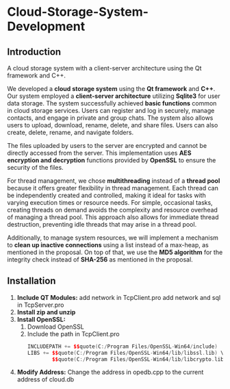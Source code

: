 # Cloud-Storage-System-Development

## Introduction
A cloud storage system with a client-server architecture using the Qt framework and C++.

We developed a **cloud storage system** using the **Qt framework** and **C++**. Our system employed a **client-server architecture** utilizing **Sqlite3** for user data storage. The system successfully achieved **basic functions** common in cloud storage services. Users can register and log in securely, manage contacts, and engage in private and group chats. The system also allows users to upload, download, rename, delete, and share files. Users can also create, delete, rename, and navigate folders.

The files uploaded by users to the server are encrypted and cannot be directly accessed from the server. This implementation uses **AES encryption and decryption** functions provided by **OpenSSL** to ensure the security of the files. 

For thread management, we chose **multithreading** instead of a **thread pool** because it offers greater flexibility in thread management. Each thread can be independently created and controlled, making it ideal for tasks with varying execution times or resource needs. For simple, occasional tasks, creating threads on demand avoids the complexity and resource overhead of managing a thread pool. This approach also allows for immediate thread destruction, preventing idle threads that may arise in a thread pool. 
    
Additionally, to manage system resources, we will implement a mechanism to **clean up inactive connections** using a list instead of a max-heap, as mentioned in the proposal.
On top of that, we use the **MD5 algorithm** for the integrity check instead of **SHA-256** as mentioned in the proposal.

## Installation
1. **Include QT Modules:**
   add network in TcpClient.pro
   add network and sql in TcpServer.pro
2. **Install zip and unzip**
3. **Install OpenSSL:**
   1. Download OpenSSL
   2. Include the path in TcpClient.pro
      ```cpp
      INCLUDEPATH += $$quote(C:/Program Files/OpenSSL-Win64/include)
      LIBS += $$quote(C:/Program Files/OpenSSL-Win64/lib/libssl.lib) \
              $$quote(C:/Program Files/OpenSSL-Win64/lib/libcrypto.lib)
      ```
4. **Modify Address:**
   Change the address in opedb.cpp to the current address of cloud.db
